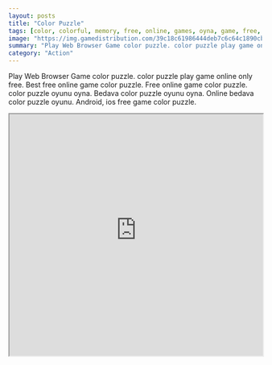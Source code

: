 ```yaml
---
layout: posts
title: "Color Puzzle"
tags: [color, colorful, memory, free, online, games, oyna, game, free, games, play, play, games]
image: "https://img.gamedistribution.com/39c18c61986444deb7c6c64c1890cb77.jpg"
summary: "Play Web Browser Game color puzzle. color puzzle play game online only free. Best free online game color puzzle. Free online game color puzzle. color puzzle oyunu oyna. Bedava color puzzle oyunu oyna. Online bedava color puzzle oyunu. Android, ios free game color puzzle."
category: "Action"
---
```


Play Web Browser Game color puzzle. color puzzle play game online only free. Best free online game color puzzle. Free online game color puzzle. color puzzle oyunu oyna. Bedava color puzzle oyunu oyna. Online bedava color puzzle oyunu. Android, ios free game color puzzle.

<iframe width="100%" height="480px;" src="https://flash.gamedistribution.com?game=39c18c61986444deb7c6c64c1890cb77"></iframe>